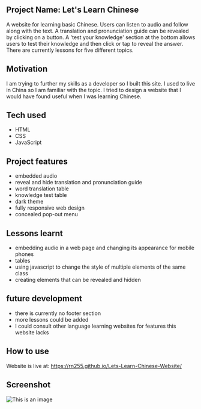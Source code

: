 
## Project Name: Let's Learn Chinese
A website for learning basic Chinese. Users can listen to audio and follow along with the text. A translation and pronunciation guide can be revealed by clicking on a button. A 'test your knowledge' section at the bottom allows users to test their knowledge and then click or tap to reveal the answer. There are currently lessons for five different topics.

## Motivation
I am trying to further my skills as a developer so I built this site. I used to live in China so I am familiar with the topic. I tried to design a website that I would have found useful when I was learning Chinese.

## Tech used
- HTML
- CSS
- JavaScript

## Project features
- embedded audio
- reveal and hide translation and pronunciation guide
- word translation table
- knowledge test table
- dark theme
- fully responsive web design
- concealed pop-out menu

## Lessons learnt
- embedding audio in a web page and changing its appearance for mobile phones
- tables
- using javascript to change the style of multiple elements of the same class
- creating elements that can be revealed and hidden

## future development
- there is currently no footer section
- more lessons could be added
- I could consult other language learning websites for features this website lacks

## How to use
Website is live at: https://rn255.github.io/Lets-Learn-Chinese-Website/

## Screenshot
![This is an image](https://github.com/RN255/portfolio-site/blob/main/images/learnChineseScreenshot.jpg)




